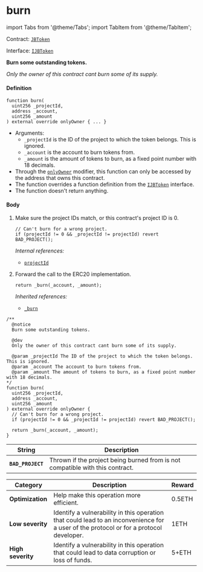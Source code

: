 # burn

import Tabs from '@theme/Tabs';
import TabItem from '@theme/TabItem';

Contract: [`JBToken`](/docs/v4/deprecated/v3/api/contracts/jbtoken/README.md)​‌

Interface: [`IJBToken`](/docs/v4/deprecated/v3/api/interfaces/ijbtoken.md)

<Tabs>
<TabItem value="Step by step" label="Step by step">

**Burn some outstanding tokens.**

_Only the owner of this contract cant burn some of its supply._

#### Definition

```
function burn(
  uint256 _projectId,
  address _account,
  uint256 _amount
) external override onlyOwner { ... }
```

* Arguments:
  * `_projectId` is the ID of the project to which the token belongs. This is ignored.
  * `_account` is the account to burn tokens from.
  * `_amount` is the amount of tokens to burn, as a fixed point number with 18 decimals.
* Through the [`onlyOwner`](https://docs.openzeppelin.com/contracts/4.x/api/access#Ownable-onlyOwner--) modifier, this function can only be accessed by the address that owns this contract.
* The function overrides a function definition from the [`IJBToken`](/docs/v4/deprecated/v3/api/interfaces/ijbtoken.md) interface.
* The function doesn't return anything.

#### Body

1.  Make sure the project IDs match, or this contract's project ID is 0.

    ```
    // Can't burn for a wrong project.
    if (projectId != 0 && _projectId != projectId) revert BAD_PROJECT();
    ```

    _Internal references:_

    * [`projectId`](/docs/v4/deprecated/v3/api/contracts/jbtoken/properties/projectid.md)

2.  Forward the call to the ERC20 implementation.

    ```
    return _burn(_account, _amount);
    ```

    _Inherited references:_

    * [`_burn`](https://docs.openzeppelin.com/contracts/4.x/api/token/erc20#ERC20-_burn-address-uint256-)

</TabItem>

<TabItem value="Code" label="Code">

```
/**
  @notice
  Burn some outstanding tokens.

  @dev
  Only the owner of this contract cant burn some of its supply.

  @param _projectId The ID of the project to which the token belongs. This is ignored.
  @param _account The account to burn tokens from.
  @param _amount The amount of tokens to burn, as a fixed point number with 18 decimals.
*/
function burn(
  uint256 _projectId,
  address _account,
  uint256 _amount
) external override onlyOwner {
  // Can't burn for a wrong project.
  if (projectId != 0 && _projectId != projectId) revert BAD_PROJECT();

  return _burn(_account, _amount);
}
```

</TabItem>

<TabItem value="Errors" label="Errors">

| String                                       | Description                                                                     |
| -------------------------------------------- | ------------------------------------------------------------------------------- |
| **`BAD_PROJECT`**    | Thrown if the project being burned from is not compatible with this contract.  |

</TabItem>

<TabItem value="Bug bounty" label="Bug bounty">

| Category          | Description                                                                                                                            | Reward |
| ----------------- | -------------------------------------------------------------------------------------------------------------------------------------- | ------ |
| **Optimization**  | Help make this operation more efficient.                                                                                               | 0.5ETH |
| **Low severity**  | Identify a vulnerability in this operation that could lead to an inconvenience for a user of the protocol or for a protocol developer. | 1ETH   |
| **High severity** | Identify a vulnerability in this operation that could lead to data corruption or loss of funds.                                        | 5+ETH  |

</TabItem>
</Tabs>
